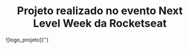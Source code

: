 <h1 align="center"> Projeto realizado no evento Next Level Week da Rocketseat</h1>
![logo_projeto]('')
